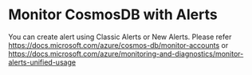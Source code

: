 <properties
	pageTitle="Cosmos DB Alerts"
  description="Cosmos DB via ARM Template"
	service="microsoft.documentdb"
	resource="databaseAccounts"
	authors="balakrishnan Shankar"
	displayOrder="15"
	selfHelpType="resource"
	supportTopicIds="32597488"
	resourceTags=""
	productPesIds=""
	cloudEnvironments="public"
/>

# Monitor CosmosDB with Alerts

You can create alert using Classic Alerts or New Alerts.  Please refer https://docs.microsoft.com/azure/cosmos-db/monitor-accounts
or https://docs.microsoft.com/azure/monitoring-and-diagnostics/monitor-alerts-unified-usage


